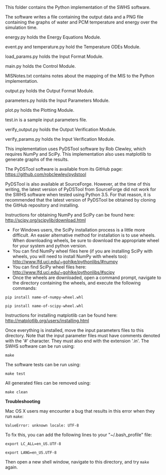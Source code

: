 This folder contains the Python implementation of the SWHS software.

The software writes a file containing the output data and a PNG file containing the graphs of water and PCM temperature and energy over the simulation time.

energy.py holds the Energy Equations Module.

event.py and temperature.py hold the Temperature ODEs Module.

load_params.py holds the Input Format Module.

main.py holds the Control Module.

MISNotes.txt contains notes about the mapping of the MIS to the Python implementation.

output.py holds the Output Format Module.

parameters.py holds the Input Parameters Module.

plot.py holds the Plotting Module.

test.in is a sample input parameters file.

verify_output.py holds the Output Verification Module.

verify_params.py holds the Input Verification Module.

This implementation uses PyDSTool software by Rob Clewley, which requires NumPy and SciPy. This implementation also uses matplotlib to generate graphs of the results.

The PyDSTool software is available from its GitHub page: https://github.com/robclewley/pydstool

PyDSTool is also available at SourceForge. However, at the time of this writing, the latest version of PyDSTool from SourceForge did not work for the SWHS software when tested using Python 3.5. For that reason, it is recommended that the latest version of PyDSTool be obtained by cloning the GitHub repository and installing.

Instructions for obtaining NumPy and SciPy can be found here: http://scipy.org/scipylib/download.html

- For Windows users, the SciPy installation process is a little more difficult. An easier alternative method for installation is to use wheels. When downloading wheels, be sure to download the appropriate wheel for your system and python version. 
- You can find NumPy wheel files here (if you are installing SciPy with wheels, you will need to install NumPy with wheels too): http://www.lfd.uci.edu/~gohlke/pythonlibs/#numpy
- You can find SciPy wheel files here: http://www.lfd.uci.edu/~gohlke/pythonlibs/#scipy
- Once the wheels are downloaded, open a command prompt, navigate to the directory containing the wheels, and execute the following commands:

`pip install name-of-numpy-wheel.whl`

`pip install name-of-scipy-wheel.whl`

Instructions for installing matplotlib can be found here: http://matplotlib.org/users/installing.html

Once everything is installed, move the input parameters files to this directory. Note that the input parameter files must have comments denoted with the  '#' character. They must also end with the extension '.in'. The SWHS software can be run using:

`make`

The software tests can be run using:

`make test`

All generated files can be removed using:

`make clean`

__Troubleshooting__

Mac OS X users may encounter a bug that results in this error when they run `make`:

`ValueError: unknown locale: UTF-8`

To fix this, you can add the following lines to your "~/.bash_profile" file:

`export LC_ALL=en_US.UTF-8`

`export LANG=en_US.UTF-8`

Then open a new shell window, navigate to this directory, and try `make` again.